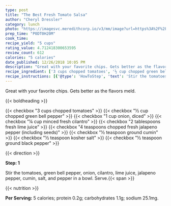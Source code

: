 ```yaml
---
type: post
title: "The Best Fresh Tomato Salsa"
author: "Cheryl Dressler"
category: lunch
photo: "https://imagesvc.meredithcorp.io/v3/mm/image?url=https%3A%2F%2Fimages.media-allrecipes.com%2Fuserphotos%2F431683.jpg"
prep_time: "P0DT0H20M"
cook_time: 
recipe_yield: "5 cups"
rating_value: 4.712418300653595
review_count: 612
calories: "5 calories"
date_published: 12/26/2018 10:05 PM
description: "Great with your favorite chips. Gets better as the flavors meld."
recipe_ingredient: ['3 cups chopped tomatoes', '½ cup chopped green bell pepper', '1 cup onion, diced', '¼ cup minced fresh cilantro', '2 tablespoons fresh lime juice', '4 teaspoons chopped fresh jalapeno pepper (including seeds)', '½ teaspoon ground cumin', '½ teaspoon kosher salt', '½ teaspoon ground black pepper']
recipe_instructions: [{'@type': 'HowToStep', 'text': 'Stir the tomatoes, green bell pepper, onion, cilantro, lime juice, jalapeno pepper, cumin, salt, and pepper in a bowl. Serve.\n'}]
---
```


Great with your favorite chips. Gets better as the flavors meld. 

{{< boldheading >}}

{{< checkbox "3 cups chopped tomatoes" >}}
{{< checkbox "½ cup chopped green bell pepper" >}}
{{< checkbox "1 cup onion, diced" >}}
{{< checkbox "¼ cup minced fresh cilantro" >}}
{{< checkbox "2 tablespoons fresh lime juice" >}}
{{< checkbox "4 teaspoons chopped fresh jalapeno pepper (including seeds)" >}}
{{< checkbox "½ teaspoon ground cumin" >}}
{{< checkbox "½ teaspoon kosher salt" >}}
{{< checkbox "½ teaspoon ground black pepper" >}}


{{< direction >}}

**Step: 1**

Stir the tomatoes, green bell pepper, onion, cilantro, lime juice, jalapeno pepper, cumin, salt, and pepper in a bowl. Serve.{{< span >}}

{{< nutrition >}}

**Per Serving:** 5 calories; protein 0.2g; carbohydrates 1.1g; sodium 25.1mg.